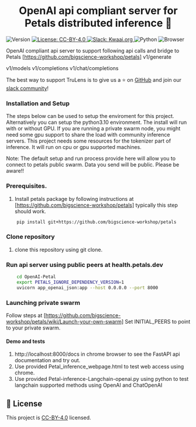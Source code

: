 <h1 align="center">OpenAI api compliant server for Petals distributed inference 👋</h1>
<p>
  <img alt="Version" src="https://img.shields.io/badge/version-1.0.0-blue.svg?cacheSeconds=2592000" />
  <a href="https://creativecommons.org/licenses/by/4.0/" target="_blank">
    <img alt="License: CC-BY-4.0" src="https://img.shields.io/badge/License-CC_BY_4.0-lightgrey.svg" />
  <a href="https://kwaaiailab.slack.com" target="_blank">
    <img alt="Slack: Kwaai.org" src="https://img.shields.io/badge/slack-join-green?logo=slack" />
  </a>  
  <img alt="Python" src="https://img.shields.io/badge/python-3.10-blue" />
  <img alt="Browser" src="https://img.shields.io/badge/Browser-chrome-red" />
</p>


OpenAI compliant api server to support following api calls and bridge to Petals [https://github.com/bigscience-workshop/petals] v1/generate

v1/models
v1/completions
v1/chat/completions



The best way to support TruLens is to give us a ⭐ on [GitHub](https://github.com/KWAAI-ai-lab/paiassistant) and join our [slack community](https://kwaaiailab.slack.com)!


### Installation and Setup
The steps below can be used to setup the enviroment for this project.
Alternatively you can setup the python3.10 environment.
The install will run with or without GPU. If you are running a private swarm node, you might need some gpu support to share the load with community inference servers. This project needs some resources for the tokenizer part of inference. It will run on cpu or gpu supported machines.

Note: The default setup and run process provide here will allow you to connect to petals public swarm. Data you send will be public. Please be aware!!

### Prerequisites.
1. Install petals package by following instructions at [https://github.com/bigscience-workshop/petals]
typically this step should work.
```bash
    pip install git+https://github.com/bigscience-workshop/petals
```
### Clone repository
1. clone this repository using git clone.

### Run api server using public peers at health.petals.dev
```bash
    cd OpenAI-Petal
    export PETALS_IGNORE_DEPENDENCY_VERSION=1
    uvicorn app_openai_json:app --host 0.0.0.0 --port 8000
```

### Launching private swarm

Follow steps at [https://github.com/bigscience-workshop/petals/wiki/Launch-your-own-swarm]
Set INITIAL_PEERS  to point to your private swarm.

#### Demo and tests
1. http://localhost:8000/docs in chrome browser to see the FastAPI api documentation and try out.
2. Use provided Petal_inference_webpage.html to test web access using chrome.
3. Use provided Petal-inference-Langchain-openai.py using python to test langchain supported methods using OpenAI and ChatOpenAI

## 📝 License

This project is [CC-BY-4.0](https://creativecommons.org/licenses/by/4.0/) licensed.

